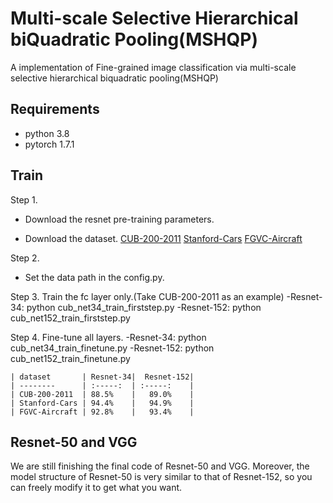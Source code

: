 # Multi-scale Selective Hierarchical biQuadratic Pooling(MSHQP)
 A implementation of Fine-grained image classification via multi-scale selective hierarchical biquadratic pooling(MSHQP)


## Requirements
- python 3.8
- pytorch 1.7.1

## Train


Step 1.
- Download the resnet pre-training parameters.

- Download the dataset.
[CUB-200-2011](http://www.vision.caltech.edu/visipedia/CUB-200-2011.html)
[Stanford-Cars](http://ai.stanford.edu/~jkrause/cars/car_dataset.html)
[FGVC-Aircraft](http://www.robots.ox.ac.uk/~vgg/data/fgvc-aircraft/)


Step 2.
- Set the data path in the config.py.


Step 3. Train the fc layer only.(Take CUB-200-2011 as an example)
-Resnet-34:  python cub_net34_train_firststep.py
-Resnet-152: python cub_net152_train_firststep.py


Step 4. Fine-tune all layers.
-Resnet-34:  python cub_net34_train_finetune.py
-Resnet-152: python cub_net152_train_finetune.py


    | dataset       | Resnet-34|  Resnet-152|
    | --------      | :-----:  | :-----:    |
    | CUB-200-2011  | 88.5%    |   89.0%    |
    | Stanford-Cars | 94.4%    |   94.9%    |
    | FGVC-Aircraft | 92.8%    |   93.4%    |

## Resnet-50 and VGG
 We are still finishing the final code of Resnet-50 and VGG. Moreover, the model structure of Resnet-50 is very similar to that of Resnet-152, so you can freely modify it to get what you want.
